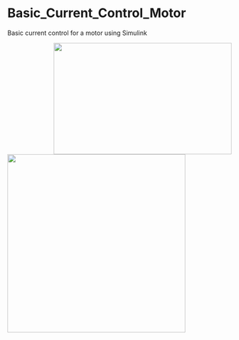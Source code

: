 # Basic_Current_Control_Motor
Basic current control for a motor using Simulink
<div>
<img  width=400 height=250 src="https://github.com/itsVinM/itsVinM/assets/85823292/42388035-9611-450f-8b04-8667a34c1b25" align="right">
</div>
<img width=400 src="https://github.com/itsVinM/Basic_Current_Control_Motor/assets/85823292/f699b18b-522f-468c-b968-23a2f8b5825d">
